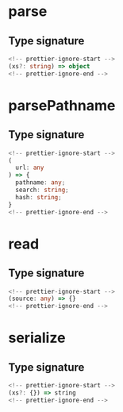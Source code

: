 # parse

## Type signature

```typescript
<!-- prettier-ignore-start -->
(xs?: string) => object
<!-- prettier-ignore-end -->
```

# parsePathname

## Type signature

```typescript
<!-- prettier-ignore-start -->
(
  url: any
) => {
  pathname: any;
  search: string;
  hash: string;
}
<!-- prettier-ignore-end -->
```

# read

## Type signature

```typescript
<!-- prettier-ignore-start -->
(source: any) => {}
<!-- prettier-ignore-end -->
```

# serialize

## Type signature

```typescript
<!-- prettier-ignore-start -->
(xs?: {}) => string
<!-- prettier-ignore-end -->
```
